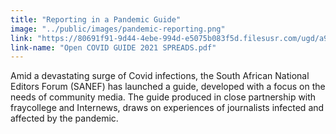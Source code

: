 ```yaml
---
title: "Reporting in a Pandemic Guide"
image: "../public/images/pandemic-reporting.png"
link: "https://80691f91-9d44-4ebe-994d-e5075b083f5d.filesusr.com/ugd/a9a99a_f4f722711d5f44239ee4b8e45857ba92.pdf"
link-name: "Open COVID GUIDE 2021 SPREADS.pdf"
---
```


Amid a devastating surge of Covid infections, the South African National Editors Forum (SANEF) has launched a guide, developed with a focus on the needs of community media. The guide produced in close partnership with fraycollege and Internews, draws on experiences of journalists infected and affected by the pandemic.
